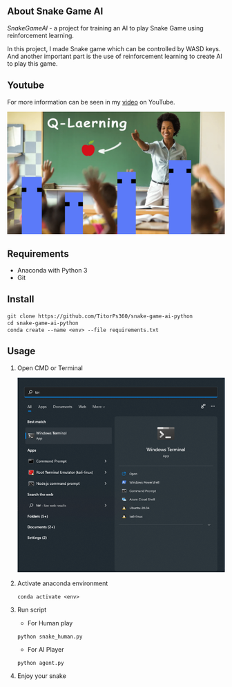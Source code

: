 ## About Snake Game AI

_SnakeGameAI_ - a project for training an AI to play Snake Game using reinforcement learning.

In this project, I made Snake game which can be controlled by WASD keys. And another important part is the use of reinforcement learning to create AI to play this game.

## Youtube

For more information can be seen in my [video](https://youtu.be/G_hdG2dWx6E) on YouTube.

[![new_thumb](https://github.com/TitorPs360/snake-game-ai-python/blob/main/fig/cover.png)](https://youtu.be/G_hdG2dWx6E)

## Requirements

- Anaconda with Python 3
- Git

## Install

```
git clone https://github.com/TitorPs360/snake-game-ai-python
cd snake-game-ai-python
conda create --name <env> --file requirements.txt
```

## Usage

1. Open CMD or Terminal

   ![alt text](https://github.com/TitorPs360/snake-game-ai-python/blob/main/fig/step1.png?raw=true)

2. Activate anaconda environment

   ```
   conda activate <env>
   ```

3. Run script

   - For Human play

   ```
   python snake_human.py
   ```

   - For AI Player

   ```
   python agent.py
   ```

4. Enjoy your snake
